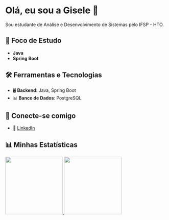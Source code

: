 # Olá, eu sou a Gisele 👋

Sou estudante de Análise e Desenvolvimento de Sistemas pelo IFSP - HTO.

## 🌱 Foco de Estudo
- **Java**
- **Spring Boot**

## 🛠️ Ferramentas e Tecnologias
- 🖥️ **Backend**: Java, Spring Boot
- 📊 **Banco de Dados**: PostgreSQL

## 🔗 Conecte-se comigo
- 🔗 [LinkedIn](https://www.linkedin.com/in/giselesouzax/)

## 📊 Minhas Estatísticas
<div>
  <a href="https://github.com/giseleazuos">
    <img loading="lazy" height="180em" src="https://github-readme-stats.vercel.app/api/top-langs/?username=seu-usuario-aqui&layout=compact&langs_count=7&theme=dracula"/>
    <img loading="lazy" height="180em" src="https://github-readme-stats.vercel.app/api?username=seu-usuario-aqui&show_icons=true&theme=dracula&include_all_commits=true&count_private=true"/>
  </a>
</div>

